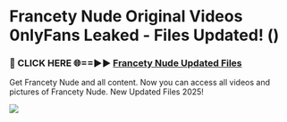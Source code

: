 # Francety Nude Original Videos 0nlyFans Leaked - Files Updated! ()

<h3>🔴 CLICK HERE 🌐==►► <a href="https://tinyurl.com/2p9ay9w9" rel="nofollow">Francety Nude Updated Files</a></h3>

Get Francety Nude and all content. Now you can access all videos and pictures of Francety Nude. New Updated Files 2025!

[![](https://i.imgur.com/KQgVmj3.gif)](https://tinyurl.com/2p9ay9w9)
